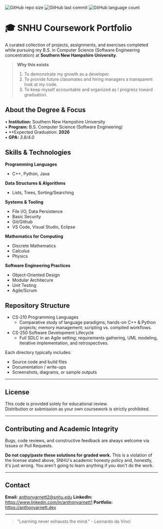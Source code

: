 ![GitHub repo size](https://img.shields.io/github/repo-size/anthonyarnett/snhu)
![GitHub last commit](https://img.shields.io/github/last-commit/anthonyarnett/snhu)
![GitHub language count](https://img.shields.io/github/languages/count/anthonyarnett/snhu)

# 🎓 SNHU Coursework Portfolio
A curated collection of projects, assignments, and exercises completed while pursuing my B.S. in Computer Science (Software Engineering concentration) at **Southern New Hampshire University**.

> **Why this exists**  
> 1. To demonstrate my growth as a developer.  
> 2. To provide future classmates and hiring managers a transparent look at my code.  
> 3. To keep myself accountable and organized as I progress toward graduation.


## About the Degree & Focus
• **Institution:** Southern New Hampshire University  
• **Program:** B.S. Computer Science (Software Engineering)  
• **Expected Graduation: **2026**  
• **GPA:** *3.8/4.0*  


## Skills & Technologies
**Programming Languages**  
* C++, Python, Java

**Data Structures & Algorithms**  
* Lists, Trees, Sorting/Searching

**Systems & Tooling**  
* File I/O, Data Persistence
* Basic Security
* Git/Github
* VS Code, Visual Studio, Eclipse

**Mathematics for Computing**  
* Discrete Mathematics
* Calculus
* Physics

**Software Engineering Practices**  
* Object-Oriented Design
* Modular Architecure
* Unit Testing
* Agile/Scrum


## Repository Structure
* CS-210 Programming Languages
	* Comparative study of language paradigms; hands-on C++ & Python projects; memory management; scripting vs. compiled workflows. 
* CS-250 Software Development Lifecycle
	* Full SDLC in an Agile setting; requirements gathering, UML modeling, iterative implementation, and retrospectives. 

Each directory typically includes:
* Source code and build files
* Documentation / write-ups
* Screenshots, diagrams, or sample outputs

---

## License
This code is provided solely for educational review.  
Distribution or submission as your own coursework is strictly prohibited.

---

## Contributing and Academic Integrity
Bugs, code reviews, and constructive feedback are always welcome via Issues or Pull Requests.

**Do not copy/paste these solutions for graded work.**
This is a violation of the license stated above, SNHU's academic honesty policy and, honestly, it's just wrong. You aren't going to learn anything if you don't do the work.

---

## Contact
**Email:** anthonyarnett2@snhu.edu
**LinkedIn:** https://www.linkedin.com/in/anthonyarnett1
**Portfolio:** https://anthonyarnett.dev

---

> "Learning never exhausts the mind." - Leonardo da Vinci

